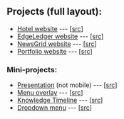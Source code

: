 <!-- prettier-ignore -->
## Projects (full layout):

- [Hotel website](https://samnite.github.io/css-html/hotel) --- [[src](https://github.com/samnite/css-html/tree/master/hotel)]
- [EdgeLedger website](https://samnite.github.io/css-html/EdgeLedger) --- [[src](https://github.com/samnite/css-html/tree/master/EdgeLedger)]
- [NewsGrid website](https://samnite.github.io/css-html/NewsGrid) --- [[src](https://github.com/samnite/css-html/tree/master/NewsGrid)]
- [Portfolio website](https://samnite.github.io/css-html/Portfolio/dist) --- [[src](https://github.com/samnite/css-html/tree/master/Portfolio)]

### Mini-projects:

- [Presentation](https://samnite.github.io/css-html/mini-projects/presentation) (not mobile) --- [[src](https://github.com/samnite/css-html/tree/master/mini-projects/presentation)]
- [Menu overlay](https://samnite.github.io/css-html/mini-projects/hamburger-menu) --- [[src](https://github.com/samnite/css-html/tree/master/mini-projects/hamburger-menu)]
- [Knowledge Timeline](https://samnite.github.io/css-html/mini-projects/knowledge_resume) --- [[src](https://github.com/samnite/css-html/tree/master/mini-projects/knowledge_resume)]
- [Dropdown menu](https://samnite.github.io/css-html/mini-projects/dropdown-menu) --- [[src](https://github.com/samnite/css-html/tree/master/mini-projects/dropdown-menu)]
